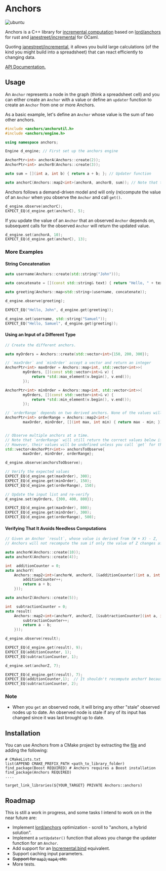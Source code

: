 # Anchors

![ubuntu](https://github.com/oluwatimilehin/anchors/actions/workflows/ubuntu.yml/badge.svg)

Anchors is a C++ library for [incremental computation](https://en.wikipedia.org/wiki/Incremental_computing) based
on [lord/anchors](https://github.com/lord/anchors) for rust
and [janestreet/incremental](https://github.com/janestreet/incremental) for OCaml.

Quoting [janestreet/incremental](https://github.com/janestreet/incremental), it allows you build large calculations 
(of the kind you might build into a spreadsheet) that can react efficiently to changing data.

[API Documentation.](https://oluwatimilehin.github.io/anchors/)

## Usage

An `Anchor` represents a node in the graph (think a spreadsheet cell) and you can either create an `Anchor` with a value
or define an `updater` function to create an `Anchor` from one or more Anchors.

As a basic example, let's define an `Anchor` whose value is the sum of two other anchors.

````cpp
#include <anchors/anchorutil.h>
#include <anchors/engine.h>

using namespace anchors;

Engine d_engine; // First set up the anchors engine

AnchorPtr<int> anchorA(Anchors::create(2));
AnchorPtr<int> anchorB(Anchors::create(3));

auto sum = [](int a, int b) { return a + b; }; // Updater function

auto anchorC(Anchors::map2<int>(anchorA, anchorB, sum)); // Note that the function will not be called until you `get` the value of `anchorC`.

````

Anchors follows a demand-driven model and will only (re)compute the value of an `Anchor` when you observe the `Anchor` 
and call `get()`.

````cpp
d_engine.observe(anchorC);
EXPECT_EQ(d_engine.get(anchorC), 5);
````

If you update the value of an `Anchor` that an observed `Anchor` depends on, subsequent calls for the observed `Anchor`
will return the updated value.

````cpp
d_engine.set(anchorA, 10);
EXPECT_EQ(d_engine.get(anchorC), 13);
````

### More Examples

#### String Concatenation

````cpp
auto username(Anchors::create(std::string("John")));

auto concatenate = [](const std::string& text) { return "Hello, " + text; };

auto greeting(Anchors::map<std::string>(username, concatenate));

d_engine.observe(greeting);

EXPECT_EQ("Hello, John", d_engine.get(greeting));

d_engine.set(username, std::string("Samuel"));
EXPECT_EQ("Hello, Samuel", d_engine.get(greeting));
````

#### Using an Input of a Different Type

````cpp
// Create the different anchors.

auto myOrders = Anchors::create(std::vector<int>{150, 200, 300});

// `maxOrder` and `minOrder` accept a vector and return an integer
AnchorPtr<int> maxOrder = Anchors::map<int, std::vector<int>>(
        myOrders, [](const std::vector<int>& v) {
            return *std::max_element(v.begin(), v.end());
        });

AnchorPtr<int> minOrder = Anchors::map<int, std::vector<int>>(
        myOrders, [](const std::vector<int>& v) {
            return *std::min_element(v.begin(), v.end());
        });

// `orderRange` depends on two derived anchors. None of the values will be computed until you call `get`.
AnchorPtr<int> orderRange = Anchors::map2<int>(
        maxOrder, minOrder, [](int max, int min) { return max - min; });


// Observe multiple anchors at a time. 
// Note that `orderRange` will still return the correct values below if you do not observe `maxOrder` and `minOrder`.
// However, their values will be undefined unless you call `get` for the unobserved values after `orderRange` has been computed.
std::vector<AnchorPtr<int>> anchorsToObserve{
        maxOrder, minOrder, orderRange};

d_engine.observe(anchorsToObserve);

// Verify the expected values
EXPECT_EQ(d_engine.get(maxOrder), 300);
EXPECT_EQ(d_engine.get(minOrder), 150);
EXPECT_EQ(d_engine.get(orderRange), 150);

// Update the input list and re-verify
d_engine.set(myOrders, {300, 400, 800});

EXPECT_EQ(d_engine.get(maxOrder), 800);
EXPECT_EQ(d_engine.get(minOrder), 300);
EXPECT_EQ(d_engine.get(orderRange), 500);
````

#### Verifying That It Avoids Needless Computations

````cpp
// Given an Anchor `result`, whose value is derived from (W + X) - Z, 
// Anchors will not recompute the sum if only the value of Z changes after we have first computed `result`.

auto anchorW(Anchors::create(10));
auto anchorX(Anchors::create(4));

int  additionCounter = 0;
auto anchorY(
    Anchors::map2<int>(anchorW, anchorX, [&additionCounter](int a, int b) {
        additionCounter++;
        return a + b;
    }));

auto anchorZ(Anchors::create(5));

int  subtractionCounter = 0;
auto result(
    Anchors::map2<int>(anchorY, anchorZ, [&subtractionCounter](int a, int b) {
        subtractionCounter++;
        return a - b;
    }));

d_engine.observe(result);

EXPECT_EQ(d_engine.get(result), 9);
EXPECT_EQ(additionCounter, 1);
EXPECT_EQ(subtractionCounter, 1);

d_engine.set(anchorZ, 7);

EXPECT_EQ(d_engine.get(result), 7);
EXPECT_EQ(additionCounter,1);  // It shouldn't recompute anchorY because its value did not change
EXPECT_EQ(subtractionCounter, 2);

````

### Note

- When you `get` an observed node, it will bring any other "stale" observed nodes up to date. An observed node is stale
  if any of its input has changed since it was last brought up to date.

## Installation
You can use Anchors from a CMake project by extracting the [file](https://github.com/oluwatimilehin/anchors/releases/download/v0.1.0/anchors_ubuntu.7z.zip) and adding the following:

````
# CMakeLists.txt
list(APPEND CMAKE_PREFIX_PATH <path_to_library_folder)
find_package(Boost REQUIRED) # Anchors requires a Boost installation
find_package(Anchors REQUIRED)
....

target_link_libraries(${YOUR_TARGET} PRIVATE Anchors::anchors)
````

## Roadmap

This is still a work in progress, and some tasks I intend to work on in the near future are:

- Implement [lord/anchors](https://lord.io/spreadsheets/) optimization - scroll to "anchors, a hybrid solution".
- Implement a `setUpdater()` function that allows you change the updater function for an `Anchor`.
- Add support for
  an [Incremental.bind](https://ocaml.janestreet.com/ocaml-core/latest/doc/incremental/Incremental__/Incremental_intf/#bind)
  equivalent.
- Support caching input parameters.
- ~~Support for `map3`, `map4`, etc.~~
- More tests.

